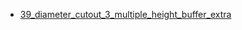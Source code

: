 * [39_diameter_cutout_3_multiple_height_buffer_extra](39_diameter_cutout_3_multiple_height_buffer_extra)
